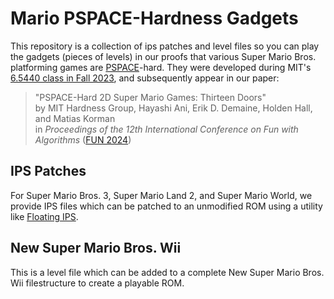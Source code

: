 # Mario PSPACE-Hardness Gadgets

This repository is a collection of ips patches and level files
so you can play the gadgets (pieces of levels) in our proofs that
various Super Mario Bros. platforming games are
[PSPACE](https://en.wikipedia.org/wiki/PSPACE)-hard.
They were developed during MIT's
[6.5440 class in Fall 2023](https://courses.csail.mit.edu/6.5440/fall23/),
and subsequently appear in our paper:

> "PSPACE-Hard 2D Super Mario Games: Thirteen Doors"\
> by MIT Hardness Group, Hayashi Ani, Erik D. Demaine, Holden Hall, and Matias Korman\
> in *Proceedings of the 12th International Conference on Fun with Algorithms* ([FUN 2024](https://sites.google.com/unipi.it/fun2024))

## IPS Patches

For Super Mario Bros. 3, Super Mario Land 2, and Super Mario World, we provide IPS files which can be patched to an unmodified ROM using a utility like [Floating IPS](https://www.romhacking.net/utilities/1040/).

## New Super Mario Bros. Wii

This is a level file which can be added to a complete New Super Mario Bros. Wii filestructure to create a playable ROM.
